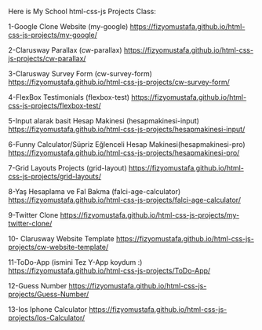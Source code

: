 Here is My School html-css-js Projects Class:

1-Google Clone Website (my-google) https://fizyomustafa.github.io/html-css-js-projects/my-google/

2-Clarusway Parallax (cw-parallax) https://fizyomustafa.github.io/html-css-js-projects/cw-parallax/

3-Clarusway Survey Form (cw-survey-form) https://fizyomustafa.github.io/html-css-js-projects/cw-survey-form/

4-FlexBox Testimonials (flexbox-test) https://fizyomustafa.github.io/html-css-js-projects/flexbox-test/

5-Input alarak basit Hesap Makinesi (hesapmakinesi-input) https://fizyomustafa.github.io/html-css-js-projects/hesapmakinesi-input/

6-Funny Calculator/Süpriz Eğlenceli Hesap Makinesi(hesapmakinesi-pro) https://fizyomustafa.github.io/html-css-js-projects/hesapmakinesi-pro/

7-Grid Layouts Projects (grid-layout) https://fizyomustafa.github.io/html-css-js-projects/grid-layouts/

8-Yaş Hesaplama ve Fal Bakma (falci-age-calculator) https://fizyomustafa.github.io/html-css-js-projects/falci-age-calculator/

9-Twitter Clone https://fizyomustafa.github.io/html-css-js-projects/my-twitter-clone/

10- Clarusway Website Template https://fizyomustafa.github.io/html-css-js-projects/cw-website-template/

11-ToDo-App (ismini Tez Y-App koydum :) https://fizyomustafa.github.io/html-css-js-projects/ToDo-App/

12-Guess Number https://fizyomustafa.github.io/html-css-js-projects/Guess-Number/

13-Ios Iphone Calculator https://fizyomustafa.github.io/html-css-js-projects/Ios-Calculator/
